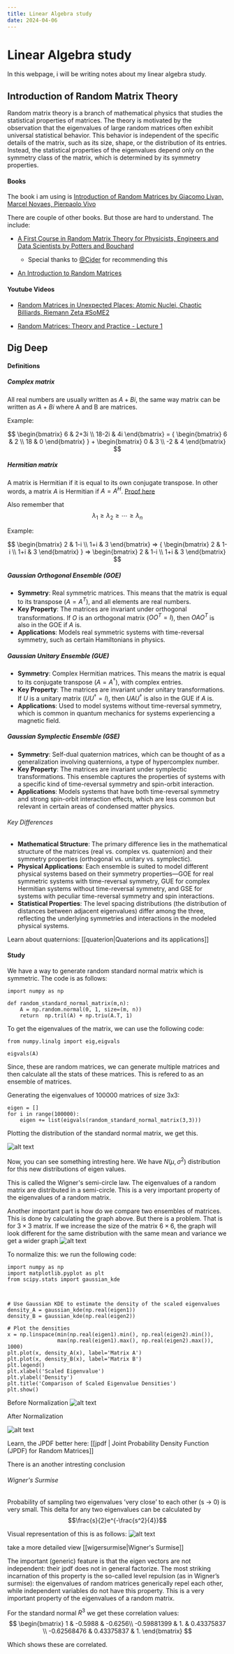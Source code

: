 ```yaml
---
title: Linear Algebra study
date: 2024-04-06
---
```


# Linear Algebra study

In this webpage, i will be writing notes about my linear algebra study. 

## Introduction of Random Matrix Theory

Random matrix theory is a branch of mathematical physics that studies the statistical properties of matrices. The theory is motivated by the observation that the eigenvalues of large random matrices often exhibit universal statistical behavior. This behavior is independent of the specific details of the matrix, such as its size, shape, or the distribution of its entries. Instead, the statistical properties of the eigenvalues depend only on the symmetry class of the matrix, which is determined by its symmetry properties.


#### Books

The book i am using is [Introduction of Random Matrices by Giacomo Livan, Marcel Novaes, Pierpaolo Vivo](https://arxiv.org/pdf/1712.07903.pdf)



There are couple of other books. But those are hard to understand. The include:
* [A First Course in Random Matrix Theory
for Physicists, Engineers and Data Scientists by Potters and Bouchard ](https://www.cambridge.org/core/books/first-course-in-random-matrix-theory/2292A554A9BB9E2A4697C35BCE920304) 

    - Special thanks to [@Cider](https://twitter.com/jeffreycider) for recommending this 

* [An Introduction to Random Matrices](https://www.wisdom.weizmann.ac.il/~zeitouni/cupbook.pdf)


#### Youtube Videos 

* [Random Matrices in Unexpected Places: Atomic Nuclei, Chaotic Billiards, Riemann Zeta #SoME2](https://www.youtube.com/watch?v=Y4mnlIvVJEs&t=519s&ab_channel=%E2%84%8Fistas)

* [Random Matrices: Theory and Practice - Lecture 1](https://www.youtube.com/watch?v=Je4bU3g_QGk&t=4s&ab_channel=ICTPCondensedMatterandStatisticalPhysics)


## Dig Deep

#### Definitions

##### Complex matrix

All real numbers are usually written as $A + Bi$, the same way matrix can be written as $A + Bi$ where A and B are matrices.

Example:

$$
\begin{bmatrix}
6 & 2+3i \\
18-2i & 4i
\end{bmatrix}
 = {
\begin{bmatrix}
6 & 2 \\
18 & 0
\end{bmatrix}
 } + 
\begin{bmatrix}
0 & 3 \\
-2 & 4
\end{bmatrix}
 $$

##### Hermitian matrix

A matrix is Hermitian if it is equal to its own conjugate transpose. In other words, a matrix $A$ is Hermitian if $A = A^H$. [Proof here](https://math.stackexchange.com/questions/764187/hermitian-matrix-with-their-eigenvalues-arranged-in-non-decreasing-order)

Also remember that $$\lambda _1 \geq \lambda _2 \geq \cdots \geq \lambda _n $$ 



Example:

$$ 
\begin{bmatrix}
2 & 1-i \\
1+i & 3
\end{bmatrix}
  => {
\begin{bmatrix}
2 & 1-i \\
1+i & 3
\end{bmatrix}
 }  => 
\begin{bmatrix}
2 & 1-i \\
1+i & 3
\end{bmatrix}
 $$

##### Gaussian Orthogonal Ensemble (GOE)


- **Symmetry**: Real symmetric matrices. This means that the matrix is equal to its transpose ($A = A^T$), and all elements are real numbers.
- **Key Property**: The matrices are invariant under orthogonal transformations. If $O$ is an orthogonal matrix ($OO^T = I$), then $OAO^T$ is also in the GOE if $A$ is.
- **Applications**: Models real symmetric systems with time-reversal symmetry, such as certain Hamiltonians in physics.

##### Gaussian Unitary Ensemble (GUE)

- **Symmetry**: Complex Hermitian matrices. This means the matrix is equal to its conjugate transpose ($A = A^\dagger$), with complex entries.
- **Key Property**: The matrices are invariant under unitary transformations. If $U$ is a unitary matrix ($UU^\dagger = I$), then $UAU^\dagger$ is also in the GUE if $A$ is.
- **Applications**: Used to model systems without time-reversal symmetry, which is common in quantum mechanics for systems experiencing a magnetic field.

##### Gaussian Symplectic Ensemble (GSE)

- **Symmetry**: Self-dual quaternion matrices, which can be thought of as a generalization involving quaternions, a type of hypercomplex number.
- **Key Property**: The matrices are invariant under symplectic transformations. This ensemble captures the properties of systems with a specific kind of time-reversal symmetry and spin-orbit interaction.
- **Applications**: Models systems that have both time-reversal symmetry and strong spin-orbit interaction effects, which are less common but relevant in certain areas of condensed matter physics.

###### Key Differences

- **Mathematical Structure**: The primary difference lies in the mathematical structure of the matrices (real vs. complex vs. quaternion) and their symmetry properties (orthogonal vs. unitary vs. symplectic).
- **Physical Applications**: Each ensemble is suited to model different physical systems based on their symmetry properties—GOE for real symmetric systems with time-reversal symmetry, GUE for complex Hermitian systems without time-reversal symmetry, and GSE for systems with peculiar time-reversal symmetry and spin interactions.
- **Statistical Properties**: The level spacing distributions (the distribution of distances between adjacent eigenvalues) differ among the three, reflecting the underlying symmetries and interactions in the modeled physical systems.

Learn about quaternions:  [[quaterion|Quaterions and its applications]]


#### Study

We have a way to generate random standard normal matrix which is symmetric. The code is as follows:

```
import numpy as np

def random_standard_normal_matrix(m,n):
    A = np.random.normal(0, 1, size=(m, n))
    return  np.tril(A) + np.triu(A.T, 1)
```

To get the eigenvalues of the matrix, we can use the following code:

```
from numpy.linalg import eig,eigvals

eigvals(A)
```

Since, these are random matrices, we can generate multiple matrices and then calculate all the stats of these matrices. This is refered to as an ensemble of matrices.

Generating the eigenvalues of 100000 matrices of size 3x3:

```
eigen = []
for i in range(100000):
    eigen += list(eigvals(random_standard_normal_matrix(3,3)))
```
Plotting the distribution of the standard normal matrix, we get this.

![alt text](image.png)


Now, you can see something intresting here. We have $N( \mu, \sigma^2)$ distribution for this new distributions of eigen values.

 This is called the Wigner's semi-circle law. The eigenvalues of a random matrix are distributed in a semi-circle. This is a very important property of the eigenvalues of a random matrix.

 Another important part is how do we compare two ensembles of matrices. This is done by calculating the graph above. But there is a problem. That is for $3 \times 3$ matrix. If we increase the size of the matrix $6 \times 6$, the graph will look different for the same distribution with the same mean and variance we get a wider graph 
 ![alt text](image-2.png)

To normalize this: we run the following code:
```
import numpy as np
import matplotlib.pyplot as plt
from scipy.stats import gaussian_kde



# Use Gaussian KDE to estimate the density of the scaled eigenvalues
density_A = gaussian_kde(np.real(eigen1))
density_B = gaussian_kde(np.real(eigen2))

# Plot the densities
x = np.linspace(min(np.real(eigen1).min(), np.real(eigen2).min()), 
                max(np.real(eigen1).max(), np.real(eigen2).max()), 1000)
plt.plot(x, density_A(x), label='Matrix A')
plt.plot(x, density_B(x), label='Matrix B')
plt.legend()
plt.xlabel('Scaled Eigenvalue')
plt.ylabel('Density')
plt.title('Comparison of Scaled Eigenvalue Densities')
plt.show()
```



Before Normalization
![alt text](image-4.png)




After Normalization 

![alt text](image-3.png)




Learn, the JPDF better here: [[jpdf | Joint Probability Density Function (JPDF) for Random Matrices]]


There is an another intresting conclusion

###### Wigner's Surmise

Probability of sampling two eigenvalues ’very close’ to each other (s → 0) is very small. This delta for any two eigenvalues can be calculated by
$$\frac{s}{2}e^{-\frac{s^2}{4}}$$ 

Visual representation of this is as follows:
![alt text](image-1.png)

take a more detailed view [[wigersurmise|Wigner's Surmise]]


The important (generic) feature is that the eigen vectors are not independent: their jpdf does not in general
factorize. The most striking incarnation of this property is the so-called level repulsion (as in Wigner’s
surmise): the eigenvalues of random matrices generically repel each other, while independent variables do
not have this property. This is a very important property of the eigenvalues of a random matrix.

For the standard normal $R^3$ we get these correlation values:
$$ 
\begin{bmatrix}
1 & -0.5988 &  -0.6256\\
-0.59881399 & 1. & 0.43375837 \\
-0.62568476 & 0.43375837 & 1. 
\end{bmatrix}
$$ 

Which shows these are correlated.
 

